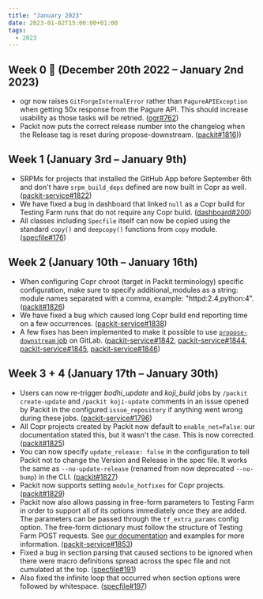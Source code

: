 ```yaml
---
title: "January 2023"
date: 2023-01-02T15:00:00+01:00
tags:
  - 2023
---
```


## Week 0 🌄 (December 20th 2022 – January 2nd 2023)

- ogr now raises `GitForgeInternalError` rather than `PagureAPIException` when
  getting 50x response from the Pagure API. This should increase usability as
  those tasks will be retried.
  ([ogr#762](https://github.com/packit/ogr/pull/762))
- Packit now puts the correct release number into the changelog when the
  Release tag is reset during propose-downstream.
  ([packit#1816](https://github.com/packit/packit/pull/1816)))

## Week 1 (January 3rd – January 9th)

- SRPMs for projects that installed the GitHub App before September 6th and
  don't have `srpm_build_deps` defined are now built in Copr as well.
  ([packit-service#1822](https://github.com/packit/packit-service/pull/1822))
- We have fixed a bug in dashboard that linked `null` as a Copr build for
  Testing Farm runs that do not require any Copr build.
  ([dashboard#200](https://github.com/packit/dashboard/pull/200))
- All classes including `Specfile` itself can now be copied using the standard
  `copy()` and `deepcopy()` functions from `copy` module.
  ([specfile#176](https://github.com/packit/specfile/pull/176))

## Week 2 (January 10th – January 16th)

- When configuring Copr chroot (target in Packit terminology) specific configuration, make sure to specify additional_modules as a string: module names separated with a comma, example: "httpd:2.4,python:4". ([packit#1826](https://github.com/packit/packit/pull/1826))
- We have fixed a bug which caused long Copr build end reporting time on a few occurrences. ([packit-service#1838](https://github.com/packit/packit-service/pull/1838))
- A few fixes has been implemented to make it possible to use [`propose-downstream` job](https://packit.dev/docs/configuration/#propose_downstream) on GitLab. ([packit-service#1842](https://github.com/packit/packit-service/pull/1842), [packit-service#1844](https://github.com/packit/packit-service/pull/1844), [packit-service#1845](https://github.com/packit/packit-service/pull/1845), [packit-service#1846](https://github.com/packit/packit-service/pull/1846))

## Week 3 + 4 (January 17th – January 30th)

- Users can now re-trigger _bodhi_update_ and _koji_build_ jobs by `/packit create-update`
  and `/packit koji-update` comments in an issue opened by Packit in the configured `issue_repository` if anything
  went wrong during these jobs. ([packit-service#1796](https://github.com/packit/packit-service/pull/1796))
- All Copr projects created by Packit now default to `enable_net=False`: our documentation stated this, but it
  wasn't the case. This is now corrected. ([packit#1825](https://github.com/packit/packit/pull/1825))
- You can now specify `update_release: false` in the configuration to tell Packit not to change the Version and
  Release in the spec file. It works the same as `--no-update-release` (renamed from now deprecated `--no-bump`) in
  the CLI. ([packit#1827](https://github.com/packit/packit/pull/1827))
- Packit now supports setting `module_hotfixes` for Copr projects.
  ([packit#1829](https://github.com/packit/packit/pull/1829))
- Packit now also allows passing in free-form parameters to Testing Farm in order to support all of its
  options immediately once they are added. The parameters can be passed through the `tf_extra_params` config option.
  The free-form dictionary must follow the structure of Testing Farm POST requests. See [our documentation](https://packit.dev/docs/testing-farm/)
  and examples for more information. ([packit-service#1853](https://github.com/packit/packit-service/pull/1853))
- Fixed a bug in section parsing that caused sections to be ignored when there were macro definitions spread
  across the spec file and not cumulated at the top. ([specfile#191](https://github.com/packit/specfile/pull/191))
- Also fixed the infinite loop that occurred when section options were followed by whitespace.
  ([specfile#197](https://github.com/packit/specfile/pull/197))
